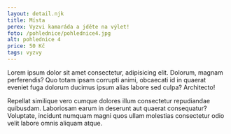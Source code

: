 ```yaml
---
layout: detail.njk
title: Místa
perex: Vyzvi kamaráda a jděte na výlet! 
foto: /pohlednice/pohlednice4.jpg
alt: pohlednice 4
price: 50 Kč
tags: vyzvy 
---
```


Lorem ipsum dolor sit amet consectetur, adipisicing elit. Dolorum, magnam perferendis? Quo totam ipsam corrupti animi, obcaecati id in quaerat eveniet fuga dolorum ducimus ipsum alias labore sed culpa? Architecto!

Repellat similique vero cumque dolores illum consectetur repudiandae quibusdam. Laboriosam earum in deserunt aut quaerat consequatur? Voluptate, incidunt numquam magni quos ullam molestias consectetur odio velit labore omnis aliquam atque.


